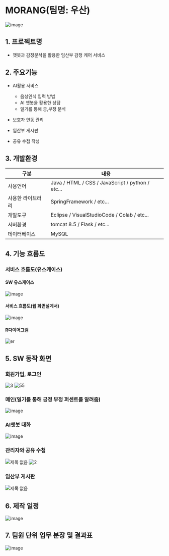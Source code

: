 # MORANG(팀명: 우산)
![image](https://user-images.githubusercontent.com/91482127/221342755-7084bb00-284c-4cfb-8dfa-986190baf6f1.png)

## 1. 프로젝트명
* 챗봇과 감정분석을 활용한 임산부 감정 케어 서비스

## 2. 주요기능
* AI활용 서비스
   - 음성인식 입력 방법
   - AI 챗봇을 활용한 상담
   - 일기를 통해 긍,부정 분석

* 보호자 연동 관리

* 임산부 게시판

* 공유 수첩 작성

## 3. 개발환경
|구분|내용|
|------|---|
|사용언어|Java / HTML / CSS / JavaScript / python / etc...|
|사용한 라이브러리|SpringFramework / etc...|
|개발도구|Eclipse / VisualStudioCode / Colab / etc...|
|서버환경|tomcat 8.5 / Flask / etc...|
|데이터베이스|MySQL|


## 4. 기능 흐름도
### 서비스 흐름도(유스케이스)
#### SW 유스케이스
![image](https://user-images.githubusercontent.com/91482127/221342458-17a19233-717c-425e-8990-8c5420ac22b5.png)
#### 서비스 흐름도(웹 화면설계서)
![image](https://user-images.githubusercontent.com/91482127/221342310-d49fd9ad-b361-440d-9da4-109fbd1fe294.png)
#### R다이어그램
![er](https://user-images.githubusercontent.com/91482127/221478231-f0a10d44-c3b5-4c93-bc7e-6c0afff1954a.PNG)

## 5. SW 동작 화면

### 회원가입, 로그인
![3](https://user-images.githubusercontent.com/91482127/221343760-9f6e058c-f4f0-452e-b12e-f87574b380a7.png)
![55](https://user-images.githubusercontent.com/91482127/221343766-34e89935-c336-411d-b550-5529ba1afa93.png)


### 메인(일기를 통해 긍정 부정 퍼센트를 알려줌)
![image](https://user-images.githubusercontent.com/91482127/221342662-8e830b85-c60f-478e-9a2d-3d0a86147e60.png)

### AI챗봇 대화
![image](https://user-images.githubusercontent.com/91482127/221342719-b3a636a1-b86b-451a-8e2e-2fbbcd5474e2.png)

### 관리자와 공유 수첩
![제목 없음](https://user-images.githubusercontent.com/91482127/221343548-db65c8f3-a443-4bfa-b0f3-2767fd4095fb.png)
![2](https://user-images.githubusercontent.com/91482127/221343555-a403ddbe-0c0c-45e4-a399-153229a4cfeb.png)

### 임산부 게시판
![제목 없음](https://user-images.githubusercontent.com/91482127/221343009-f136ee11-a817-49b2-9ba4-8b2247a15b69.png)



## 6. 제작 일정
![image](https://user-images.githubusercontent.com/91482127/221342336-2c700a90-2922-43f0-afe2-dc632f999780.png)


## 7. 팀원 단위 업무 분장 및 결과표
![image](https://user-images.githubusercontent.com/91482127/221342779-9b459b44-20af-4f26-9ecf-4aa5bd60f75a.png)
